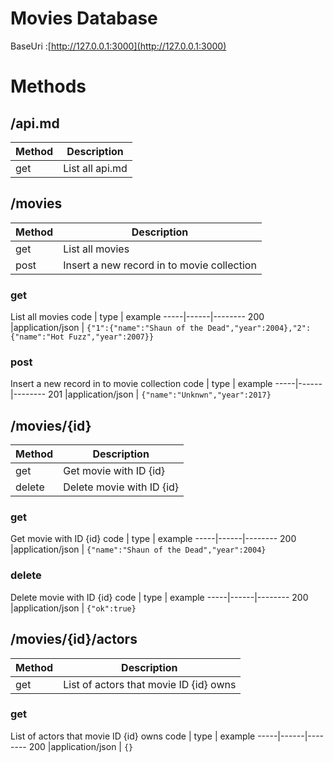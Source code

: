 # Movies Database
BaseUri :[http://127.0.0.1:3000](http://127.0.0.1:3000)

# Methods
## /api.md
Method | Description
-------|------------
get | List all api.md

## /movies
Method | Description
-------|------------
get | List all movies
post | Insert a new record in to movie collection
### get
List all movies
code | type | example
-----|------|--------
200 |application/json | ```{"1":{"name":"Shaun of the Dead","year":2004},"2":{"name":"Hot Fuzz","year":2007}}```
### post
Insert a new record in to movie collection
code | type | example
-----|------|--------
201 |application/json | ```{"name":"Unknwn","year":2017}```

## /movies/{id}
Method | Description
-------|------------
get | Get movie with ID {id}
delete | Delete movie with ID {id}
### get
Get movie with ID {id}
code | type | example
-----|------|--------
200 |application/json | ```{"name":"Shaun of the Dead","year":2004}```
### delete
Delete movie with ID {id}
code | type | example
-----|------|--------
200 |application/json | ```{"ok":true}```

## /movies/{id}/actors
Method | Description
-------|------------
get | List of actors that movie ID {id} owns
### get
List of actors that movie ID {id} owns
code | type | example
-----|------|--------
200 |application/json | ```{}```
